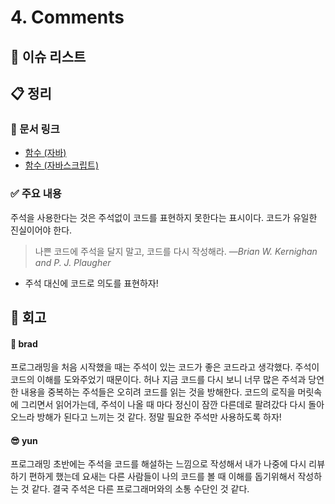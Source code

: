 # 4. Comments

## :pushpin: 이슈 리스트

## :clipboard: 정리

### :link: 문서 링크

- [함수 (자바)](./heewhy_java.md)
- [함수 (자바스크립트)](./brad_javascript.md)

### :white_check_mark: 주요 내용

주석을 사용한다는 것은 주석없이 코드를 표현하지 못한다는 표시이다. 코드가 유일한 진실이어야 한다.

> 나쁜 코드에 주석을 달지 말고, 코드를 다시 작성해라.
> —_Brian W. Kernighan and P. J. Plaugher_

- 주석 대신에 코드로 의도를 표현하자!

## :pray: 회고

#### :bread: brad

프로그래밍을 처음 시작했을 때는 주석이 있는 코드가 좋은 코드라고 생각했다. 주석이 코드의 이해를 도와주었기 때문이다. 허나 지금 코드를 다시 보니 너무 많은 주석과 당연한 내용을 중복하는 주석들은 오히려 코드를 읽는 것을 방해한다.
코드의 로직을 머릿속에 그리면서 읽어가는데, 주석이 나올 때 마다 정신이 잠깐 다른데로 팔려갔다 다시 돌아오느라 방해가 된다고 느끼는 것 같다. 정말 필요한 주석만 사용하도록 하자!

#### :sunglasses: yun

프로그래밍 초반에는 주석을 코드를 해설하는 느낌으로 작성해서 내가 나중에 다시 리뷰하기 편하게 했는데 요새는 다른 사람들이 나의 코드를 볼 때 이해를 돕기위해서 작성하는 것 같다. 결국 주석은 다른 프로그래머와의 소통 수단인 것 같다.